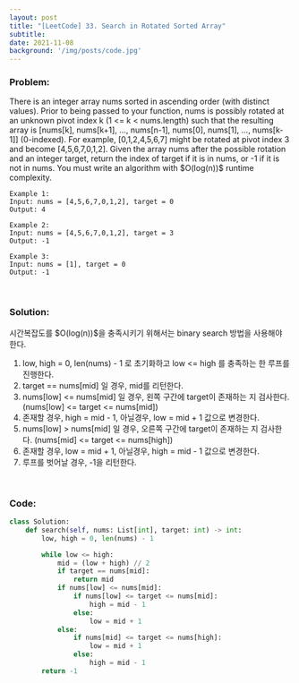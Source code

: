 ```yaml
---
layout: post
title: "[LeetCode] 33. Search in Rotated Sorted Array"
subtitle: 
date: 2021-11-08
background: '/img/posts/code.jpg'
---
```


<h3>Problem:</h3>
<p>
There is an integer array nums sorted in ascending order (with distinct values).
Prior to being passed to your function, nums is possibly rotated at an unknown pivot index k (1 <= k < nums.length) such that the resulting array is [nums[k], nums[k+1], ..., nums[n-1], nums[0], nums[1], ..., nums[k-1]] (0-indexed). For example, [0,1,2,4,5,6,7] might be rotated at pivot index 3 and become [4,5,6,7,0,1,2].
Given the array nums after the possible rotation and an integer target, return the index of target if it is in nums, or -1 if it is not in nums.
You must write an algorithm with $O(log(n))$ runtime complexity.
</p>

```
Example 1:
Input: nums = [4,5,6,7,0,1,2], target = 0
Output: 4

Example 2:
Input: nums = [4,5,6,7,0,1,2], target = 3
Output: -1

Example 3:
Input: nums = [1], target = 0
Output: -1
```

<br/>
<h3>Solution:</h3>

<p>
시간복잡도를 $O(log(n))$을 충족시키기 위해서는 binary search 방법을 사용해야 한다.
<ol>
<li> low, high = 0, len(nums) - 1 로 초기화하고 low <= high 를 충족하는 한 루프를 진행한다. </li>
<li> target == nums[mid] 일 경우, mid를 리턴한다. </li>
<li> nums[low] <= nums[mid] 일 경우, 왼쪽 구간에 target이 존재하는 지 검사한다. (nums[low] <= target <= nums[mid]) </li>
<li> 존재할 경우, high = mid - 1, 아닐경우, low = mid + 1 값으로 변경한다. </li>
<li> nums[low] > nums[mid] 일 경우, 오른쪽 구간에 target이 존재하는 지 검사한다. (nums[mid] <= target <= nums[high]) </li>
<li> 존재할 경우, low = mid + 1, 아닐경우, high = mid - 1 값으로 변경한다. </li>
<li> 루프를 벗어날 경우, -1을 리턴한다. </li>
</ol>
</p>

<br/>
<h3>Code:</h3>

```python
class Solution:
    def search(self, nums: List[int], target: int) -> int:     
        low, high = 0, len(nums) - 1

        while low <= high:
            mid = (low + high) // 2
            if target == nums[mid]:
                return mid
            if nums[low] <= nums[mid]:
                if nums[low] <= target <= nums[mid]:
                    high = mid - 1
                else:
                    low = mid + 1
            else:
                if nums[mid] <= target <= nums[high]:
                    low = mid + 1
                else:
                    high = mid - 1
        return -1
```
